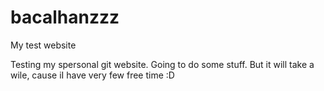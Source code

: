 # bacalhanzzz
My test website

Testing my spersonal git website.
Going to do some stuff.
But it will take a wile, cause iI have very few free time :D